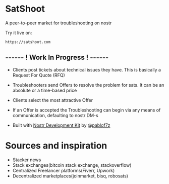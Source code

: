 # SatShoot
A peer-to-peer market for troubleshooting on nostr

Try it live on:
```
https://satshoot.com
```

## ------ ! Work In Progress ! ------

- Clients post tickets about technical issues they have. This is basically a Request For Quote (RFQ)
- Troubleshooters send Offers to resolve the problem for sats. It can be an absolute or a time-based price
- Clients select the most attractive Offer
- If an Offer is accepted the Troubleshooting can begin via any means of communication, defaulting to nostr DM-s

- Built with [Nostr Development Kit](https://github.com/nostr-dev-kit/ndk) by @[pablof7z](https://github.com/pablof7z)

# Sources and inspiration
- Stacker news
- Stack exchanges(bitcoin stack exchange, stackoverflow)
- Centralized Freelancer platforms(Fiverr, Upwork)
- Decentralized marketplaces(joinmarket, bisq, robosats)
